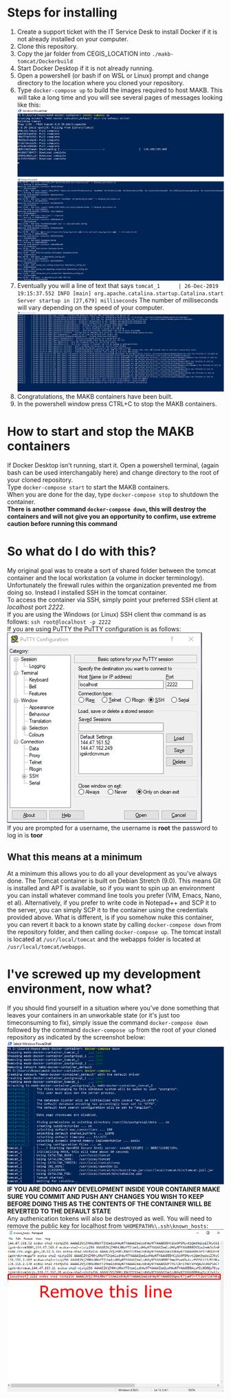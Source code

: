 # Steps for installing
1.  Create a support ticket with the IT Service Desk to install Docker if it is not already installed on your computer.
2.  Clone this repository.
3.  Copy the jar folder from CEGIS_LOCATION into `./makb-tomcat/Dockerbuild`
4.  Start Docker Desktop if it is not already running.
5.  Open a powershell (or bash if on WSL or Linux) prompt and change directory to the location where you cloned your repository.
6.  Type `docker-compose up` to build the images required to host MAKB.  This will take a long time and you will see several pages of messages looking like this:
![Screenshot of install](images/install61.png)
![Screenshot of install](images/install62.png)
7.  Eventually you will a line of text that says `tomcat_1      | 26-Dec-2019 19:15:37.552 INFO [main] org.apache.catalina.startup.Catalina.start Server startup in [27,679] milliseconds`  The number of milliseconds will vary depending on the speed of your computer. 
![Screenshot of install](images/install63.png) 
8.  Congratulations, the MAKB containers have been built.
9.  In the powershell window press CTRL+C to stop the MAKB containers.
# How to start and stop the MAKB containers
If Docker Desktop isn't running, start it.
Open a powershell terminal, (again bash can be used interchangably here) and change directory to the root of your cloned repository.  
Type `docker-compose start` to start the MAKB containers.  
When you are done for the day, type `docker-compose stop` to shutdown the container.   
__There is another command `docker-compose down`, this will destroy the containers and will not give you an opportunity to confirm, use extreme caution before running this command__
# So what do I do with this?
My original goal was to create a sort of shared folder between the tomcat container and the local workstation (a volume in docker terminology). Unfortunately the firewall rules within the organization prevented me from doing so.  Instead I installed SSH in the tomcat container.  
To access the container via SSH, simply point your preferred SSH client at _localhost_ port _2222_.  
If you are using the Windows (or Linux) SSH client thw command is as follows: `ssh root@localhost -p 2222`  
If you are using PuTTY the PuTTY configuration is as follows:  
![PuTTY configuration](images/putty1.png)  
If you are prompted for a username, the username is __root__ the password to log in is __toor__
## What this means at a minimum
At a minimum this allows you to do all your development as you've always done.  The Tomcat container is built on Debian Stretch (9.0).  This means Git is installed and APT is available, so if you want to spin up an environment you can install whatever command line tools you prefer (VIM, Emacs, Nano, et al).  Alternatively, if you prefer to write code in Notepad++ and SCP it to the server, you can simply SCP it to the container using the credentials provided above.  What is different, is if you somehow nuke this container, you can revert it back to a known state by calling `docker-compose down` from the repository folder, and then calling `docker-compose up`.  The tomcat install is located at `/usr/local/tomcat` and the webapps folder is located at `/usr/local/tomcat/webapps`.
# I've screwed up my development environment, now what?
If you should find yourself in a situation where you've done something that leaves your containers in an unworkable state (or it's just too timeconsuming to fix), simply issue the command `docker-compose down` followed by the command `docker-compose up` from the root of your cloned repository as indicated by the screenshot below:  
![Repaving container](images/screwup1.png)  
__IF YOU ARE DOING ANY DEVELOPMENT INSIDE YOUR CONTAINER MAKE SURE YOU COMMIT AND PUSH ANY CHANGES YOU WISH TO KEEP BEFORE DOING THIS AS THE CONTENTS OF THE CONTAINER WILL BE REVERTED TO THE DEFAULT STATE__  
Any authenication tokens will also be destroyed as well.  You will need to remove the public key for localhost from `%HOMEPATH%\.ssh\known_hosts`:  
![Known hosts](images/screwup2.png)  

